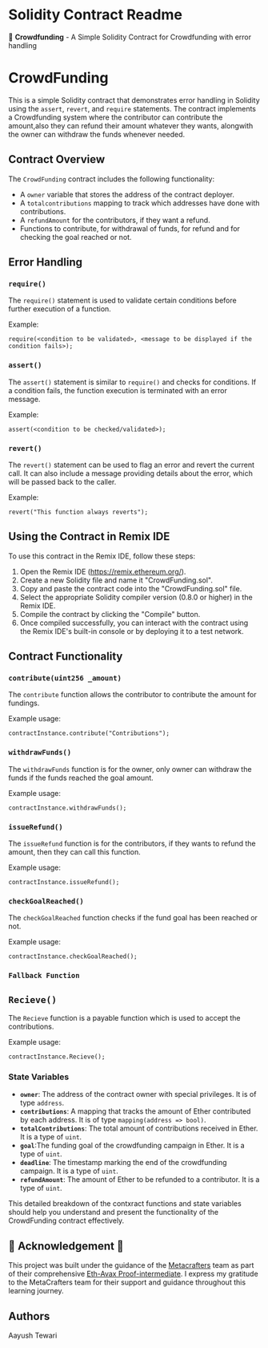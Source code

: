 # Solidity Contract Readme

📄 **Crowdfunding** - A Simple Solidity Contract for Crowdfunding with error handling

# CrowdFunding

This is a simple Solidity contract that demonstrates error handling in Solidity using the `assert`, `revert`, and `require` statements. The contract implements a Crowdfunding system where the contributor can contribute the amount,also they can refund their amount whatever they wants, alongwith the owner can withdraw the funds whenever needed.

## Contract Overview

The `CrowdFunding` contract includes the following functionality:

- A `owner` variable that stores the address of the contract deployer.
- A `totalcontributions` mapping to track which addresses have done with contributions.
- A `refundAmount` for the contributors, if they want a refund.
- Functions to contribute, for withdrawal of funds, for refund and for checking the goal reached or not.

## Error Handling

### `require()`

The `require()` statement is used to validate certain conditions before further execution of a function.

Example:
```solidity
require(<condition to be validated>, <message to be displayed if the condition fails>);
```

### `assert()`

The `assert()` statement is similar to `require()` and checks for conditions. If a condition fails, the function execution is terminated with an error message.

Example:
```solidity
assert(<condition to be checked/validated>);
```

### `revert()`

The `revert()` statement can be used to flag an error and revert the current call. It can also include a message providing details about the error, which will be passed back to the caller.

Example:
```solidity
revert("This function always reverts");
```

## Using the Contract in Remix IDE

To use this contract in the Remix IDE, follow these steps:

1. Open the Remix IDE (https://remix.ethereum.org/).
2. Create a new Solidity file and name it "CrowdFunding.sol".
3. Copy and paste the contract code into the "CrowdFunding.sol" file.
4. Select the appropriate Solidity compiler version (0.8.0 or higher) in the Remix IDE.
5. Compile the contract by clicking the "Compile" button.
6. Once compiled successfully, you can interact with the contract using the Remix IDE's built-in console or by deploying it to a test network.


## Contract Functionality

### `contribute(uint256 _amount)`

The `contribute` function allows the contributor to contribute the amount for fundings.

Example usage:
```solidity
contractInstance.contribute("Contributions");
```

### `withdrawFunds()`

The `withdrawFunds` function is for the owner, only owner can withdraw the funds if the funds reached the goal amount.

Example usage:
```solidity
contractInstance.withdrawFunds();
```

### `issueRefund()`

The `issueRefund` function is for the contributors, if they wants to refund the amount, then they can call this function.

Example usage:
```solidity
contractInstance.issueRefund();
```

### `checkGoalReached()`

The `checkGoalReached` function checks if the fund goal has been reached or not.

Example usage:
```solidity
contractInstance.checkGoalReached();
```

### `Fallback Function`
##  `Recieve()`

The `Recieve` function is a payable function which is used to accept the contributions.

Example usage:
```solidity
contractInstance.Recieve();
```

### State Variables

- **`owner`**: The address of the contract owner with special privileges. It is of type `address`.
- **`contributions`**:  A mapping that tracks the amount of Ether contributed by each address. It is of type `mapping(address => bool)`.
- **`totalContributions`**:  The total amount of contributions received in Ether. It is a type of `uint`.
- **`goal`**:The funding goal of the crowdfunding campaign in Ether. It is a type of `uint`.
- **`deadline`**:  The timestamp marking the end of the crowdfunding campaign. It is a type of `uint`.
- **`refundAmount`**: The amount of Ether to be refunded to a contributor. It is a type of `uint`.

This detailed breakdown of the contxract functions and state variables should help you understand and present the functionality of the CrowdFunding contract effectively.


## 🌟 **Acknowledgement** 🌟

This project was built under the guidance of the [Metacrafters](https://www.metacrafters.io) team as part of their comprehensive [Eth-Avax Proof-intermediate](https://academy.metacrafters.io/content/solidity-avax-intermediate). I express my gratitude to the MetaCrafters team for their support and guidance throughout this learning journey.

## Authors
Aayush Tewari
